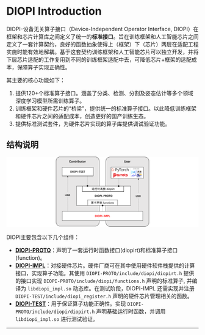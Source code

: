 # DIOPI Introduction

DIOPI-设备无关算子接口（Device-Independent Operator Interface, DIOPI）在框架和芯片计算库之间定义了统一的**标准接口**。旨在训练框架和人工智能芯片之间定义了一套计算契约，良好的函数抽象使得上（框架）下（芯片）两层在适配工程实施时能有效地解耦。基于这套契约训练框架和人工智能芯片可以独立开发，并将下层芯片适配的工作复用到不同的训练框架适配中去，可降低芯片+框架的适配成本，保障算子实现正确性。

其主要的核心功能如下：
1. 提供120+个标准算子接口。涵盖了分类、检测、分割及姿态估计等多个领域深度学习模型所需训练算子。
2. 训练框架和硬件芯片的“桥梁”，提供统一的标准算子接口。以此降低训练框架和硬件芯片之间的适配成本，创造更好的国产训练生态。
3. 提供标准测试套件，为硬件芯片实现的算子库提供调试验证功能。


## 结构说明

![结构](../../_static/image/structure2.png)


DIOPI主要包含以下几个组件：

- **[DIOPI-PROTO](https://github.com/DeepLink-org/DIOPI/tree/main/DIOPI-PROTO)**：声明了一套运行时函数接口(diopirt)和标准算子接口(function)。
- **[DIOPI-IMPL](https://github.com/DeepLink-org/DIOPI/tree/main/DIOPI-IMPL)**：对接硬件芯片。硬件厂商可在其中使用硬件软件栈提供的计算接口，实现算子功能。其使用 ```DIOPI-PROTO/include/diopi/diopirt.h``` 提供的接口实现 ```DIOPI-PROTO/include/diopi/functions.h``` 声明的标准算子, 并编译为 ```libdiopi_impl.so``` 动态库。在测试阶段，DIOPI-IMPL 还需实现并注册 ```DIOPI-TEST/include/diopi_register.h``` 声明的硬件芯片管理相关的函数。
- **[DIOPI-TEST](https://github.com/DeepLink-org/DIOPI/tree/main/DIOPI-TEST)**：用于保证算子功能正确性。实现 ```DIOPI-PROTO/include/diopi/diopirt.h``` 声明基础运行时函数，并调用 ```libdiopi_impl.so``` 进行测试验证。

----

<!--
## Learn More

组件介绍
* [DIOPI-PROTO Readme](https://github.com/DeepLink-org/DIOPI/tree/main/DIOPI-PROTO#readme)
* [DIOPI-IMPL Readme](https://github.com/DeepLink-org/DIOPI/tree/main/DIOPI-IMPL#readme)
* [DIOPI-TEST Readme](https://github.com/DeepLink-org/DIOPI/tree/main/DIOPI-TEST#readme)
<!--* [DIPU-Adapter Readme](DIPU-Adapter.md)-->
<!--
其他文档
<!--* [API文档]{} -->
<!--* [常见问题](https://deeplink-org.github.io/OpenComputeLab.github.io/5%20FAQ.html)
* [Release Note](https://github.com/DeepLink-org/DIOPI/releases)
* [开发者指南](https://github.com/DeepLink-org/DIOPI/blob/main/Contributors.md)

-->
